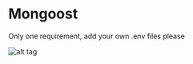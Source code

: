 # Mongoost
Only one requirement, add your own .env files please

![alt tag](https://versiya.info/uploads/posts/2019-12/1577780348_stasmihajlov.jpg)
